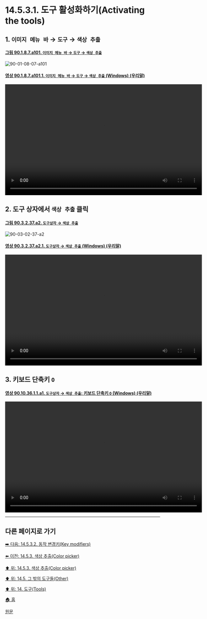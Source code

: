 # 14.5.3.1. 도구 활성화하기(Activating the tools)

<a id="14-05-03-01-s1"></a>

## 1. `이미지 메뉴 바` → `도구` → `색상 추출`

<a id="90-01-08-07-a101"></a>

#### [그림 90.1.8.7.a101. `이미지 메뉴 바` → `도구` → `색상 추출`](./90-01-08-07-color_picker.md#90-01-08-07-a101)
![90-01-08-07-a101](https://github.com/wonder13662/gimp/assets/15767104/30c77e05-7660-402f-882b-9f1830a7c5eb)

<a id="90-01-08-07-a101-01"></a>

#### [영상 90.1.8.7.a101.1. `이미지 메뉴 바` → `도구` → `색상 추출` (Windows) (우리말)](./90-01-08-07-color_picker.md#90-01-08-07-a101-01)
<video controls="controls" width="640" height="360" src="https://github.com/wonder13662/gimp/assets/15767104/931ed604-cf0d-4475-b1ce-1c88c1f8c45d"></video>

<a id="14-05-03-01-s2"></a>

## 2. 도구 상자에서 `색상 추출` 클릭

<a id="90-03-02-37-a2"></a>

#### [그림 90.3.2.37.a2. `도구상자` → `색상 추출`](./90-03-02-37-color_picker.md#90-03-02-37-a2)
![90-03-02-37-a2](https://github.com/wonder13662/gimp/assets/15767104/92807e43-d7d2-49ab-89cb-e4e343aa5fd7)

<a id="90-03-02-37-a2-01"></a>

#### [영상 90.3.2.37.a2.1. `도구상자` → `색상 추출` (Windows) (우리말)](./90-03-02-37-color_picker.md#90-03-02-37-a2-01)
<video controls="controls" width="640" height="360" src="https://github.com/wonder13662/gimp/assets/15767104/980ba68e-57bd-4f37-bbd8-e6c085585b5c"></video>

<a id="14-05-03-01-s3"></a>

## 3. 키보드 단축키 `O`

<a id="90-10-36-01-01-a1"></a>

#### [영상 90.10.36.1.1.a1. `도구상자` → `색상 추출`: 키보드 단축키 `O` (Windows) (우리말)](./90-10-36-01-01-o.md#90-10-36-01-01-a1)
<video controls="controls" width="640" height="360" src="https://github.com/wonder13662/gimp/assets/15767104/55c8d0a8-235e-4033-8e9d-bb673ebd9060"></video>

***

## 다른 페이지로 가기

[➡️ 다음: 14.5.3.2. 동작 변경키(Key modifiers)](./14-05-03-02-key_modifiers.md)

[⬅️ 이전: 14.5.3. 색상 추출(Color picker)](./14-05-03-00-color_picker.md)

[⬆️ 위: 14.5.3. 색상 추출(Color picker)](./14-05-03-00-color_picker.md)

[⬆️ 위: 14.5. 그 밖의 도구들(Other)](./14-05-00-other.md)

[⬆️ 위: 14. 도구(Tools)](./14-00-tools.md)

[🏠 홈](./00-home.md)

[원문](https://docs.gimp.org/2.10/ko/gimp-tool-color-picker.html#idm16669)